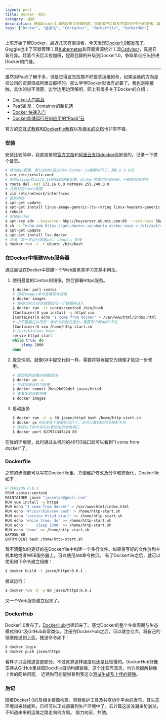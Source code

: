 ```yaml
---
layout: post
title: Docker--初识
category: 运维
description: 随着Docker1.0的及相关镜像构建、容器维护工具及共享协作平台的发布，其生态环境越来越成熟，已经可以正式部署到生产环境中了。云计算这波浪潮来势汹汹，不知道未来的运维之路走向何方啊。了解一下Docker，防止不知不觉就被革了命。
tags: ["Docker", "虚拟化", "Container", "Dockerfile", "DockerHub"]
---
```


上周开始了解Docker，最近几天有事没看，今天发现[Docker1.0都发布了](http://blog.docker.com/2014/06/its-here-docker-1-0/)，Goggle也出了容器管理工具[Kubernetes](https://github.com/GoogleCloudPlatform/Kubernetes)和容器资源统计工具[Cadvisor](https://github.com/google/cadvisor)，真是日新月异。趁着今天后半夜加班，屁颠屁颠的升级到Docker1.0，争取早点把头挤进Docker的门缝。

------

虽然对PaaS了解不多，但是觉得这东西搞不好要革运维的命，如果运维的方向是把公司的资源搞成阿里云那样的，那么学学Docker就很有必要了。我也是刚接触，具体的说不清楚，边学边用边理解吧，网上有很多关于Docker的介绍：

* [Docker入门实战][1]
* [PaaS乱局：Container的新机遇][2]
* [Docker 快速入门][3]
* [Docker能够运行任何应用的“PaaS”云][4]

官方的[交互式教程][5]和[Dockerfile教程][6]以及[相关的文档][7]也非常不错。

### 安装
安装比较简单，我直接按照[官方文档][8]和[阿里云支持docker吗][9]安装的，记录一下做个备忘。

```sh
# 修改DNS配置，默认的DNS连index.docker.io都解析不了，用8.8.8.8吧
$ vim /etc/resolv.conf
# 删除aliyun默认172.16网段的路由配置。docker需要用到该网段，不删除会有冲突
$ route del -net 172.16.0.0 netmask 255.240.0.0
# 注释对应route配置
$ vim /etc/network/interfaces
# 更新内核
$ apt-get update
$ apt-get install linux-image-generic-lts-raring linux-headers-generic-lts-raring
$ reboot
# 安装docker
$ apt-key adv --keyserver hkp://keyserver.ubuntu.com:80 --recv-keys 36A1D7869245C8950F966E92D8576A8BA88D21E9
$ sh -c "echo deb https://get.docker.io/ubuntu docker main > /etc/apt/sources.list.d/docker.list"
$ apt-get update
$ apt-get install lxc-docker
# 测试，第一次运行需要pull ubuntu，较慢
$ docker run -i -t ubuntu /bin/bash
```

### 在Docker中搭建Web服务器
通过尝试在Docker中搭建一个Web服务来学习其基本用法。

1. 使用最爱的Centos的镜像，然后部署Httpd服务。

    ```sh
    $ docker pull centos
    # 使用images命令查看现有镜像
    $ docker images
    # 使用Centos6的镜像启动一个容器并进入
    $ docker run -it centos:centos6 /bin/bash
    [Container]$ yum install -y httpd vim
    [Container]$ echo "I come from docker" > /var/www/html/index.html
    # 由于容器在执行完一条命令后就会退出，需要写个脚本HOLD住
    [Container]$ vim /home/http-start.sh
    #!/usr/bin/env bash
    servie httpd start
    while true; do
        sleep 1000
    done
    ```
2. 提交快照。就像Git中提交代码一样，需要将容器提交为镜像才能进一步使用。

    ```sh
    # 找到刚刚创建的容器的ID
    $ docker ps -a
    # 将该容器保存为镜像
    $ docker commit 2bda2b092def jasee/httpd
    # 查看本地现有镜像
    $ docker images
    ```
3. 启动服务

    ```sh
    $ docker run -d -p 80 jasee/httpd bash /home/http-start.sh
    $ docker ps #应该有个容器在运行了，还可以看到PORTS映射关系
    # 使用以下命令也可以看到主机本地端口
    $ docker port 02797434fa24 80
    ```

在我的环境里，此时通过主机的的49153端口就可以看到"I come from docker"了。

### Dockerfile
之前的步骤都可以写在Dockerfile里，方便维护修改及分享和模板化，Dockerfile如下：

```sh
# VERSION 0.0.1
FROM centos:centos6
MAINTAINER jasee "jaseetao@gmail.com"
RUN yum install -y httpd
RUN echo "I come from docker" > /var/www/html/index.html
RUN echo '#!/usr/bin/env bash' > /home/http-start.sh                      
RUN echo 'service httpd start' >> /home/http-start.sh
RUN echo 'while true; do' >> /home/http-start.sh
RUN echo '    sleep 1000' >> /home/http-start.sh
RUN echo 'done' >> /home/http-start.sh
EXPOSE 80
ENTRYPOINT bash /home/http-start.sh
```

暂不清楚如何更好的在Dockerfile中构建一个多行文件。如果将写好的文件放到主机本地或者WEB服务器上，可以使用`ADD`命令拷贝。
有了Dockerfile之后，就可以使用如下命令建立镜像：

```sh
$ docker build -t jasee/httpd:0.0.1 .
```

尝试运行：

```sh
$ docker run -d -p 80 jasee/httpd:0.0.1
```

又一个Web服务建立起来了。

### DockerHub
Docker1.0发布了，[DockerHub][10]也建起来了。感觉Docker的整个生命周期与生态模式和Git及GitHub非常类似。注册完DockerHub之后，可以建立仓库，将自己的镜像推送到上面。推送命令如下：

```sh
$ docker login
$ docker push jasee/httpd
```

看样子只会推送变更部分，不过就算这样速度也还是比较慢的。DockerHub好像支持从GitHub里读取Dockfile自动构建镜像，这个比较有意思，也许能缓解镜像上传的网络问题。
近期你可能能够看到我这次[测试生成及上传的镜像][11]。

### 后记
随着Docker1.0的及相关镜像构建、容器维护工具及共享协作平台的发布，其生态环境越来越成熟，已经可以正式部署到生产环境中了。云计算这波浪潮来势汹汹，不知道未来的运维之路走向何方啊。
努力向前，共勉。





[1]: http://www.cngump.com/blog/2013/12/29/docker/
[2]: http://www.chinacloud.cn/show.aspx?id=13339&cid=17
[3]: http://cn.soulmachine.me/blog/20131026/
[4]: http://www.yankay.com/docker-paas-for-any-application/
[5]: https://www.docker.io/gettingstarted/#
[6]: https://www.docker.io/learn/dockerfile/level1/
[7]: http://docs.docker.io/
[8]: http://docs.docker.io/installation/ubuntulinux/#ubuntu-precise-1204-lts-64-bit
[9]: http://bbs.aliyun.com/read/152090.html
[10]: https://hub.docker.com/
[11]: https://registry.hub.docker.com/u/jasee/httpd/
